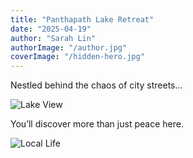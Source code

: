 ```yaml
---
title: "Panthapath Lake Retreat"
date: "2025-04-19"
author: "Sarah Lin"
authorImage: "/author.jpg"
coverImage: "/hidden-hero.jpg"
---
```


Nestled behind the chaos of city streets...

![Lake View](/gem1.jpg)

You’ll discover more than just peace here.

![Local Life](/gem2.jpg)
